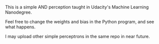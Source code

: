This is a simple AND perception taught in Udacity's Machine Learning Nanodegree.

Feel free to change the weights and bias in the Python program, and see what happens.

I may upload other simple perceptrons in the same repo in near future.
